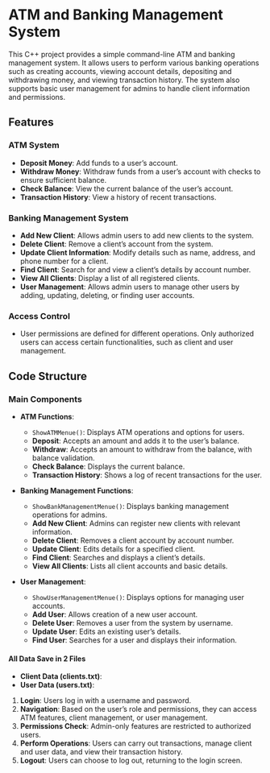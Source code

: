 # ATM and Banking Management System

This C++ project provides a simple command-line ATM and banking management system. It allows users to perform various banking operations such as creating accounts, viewing account details, depositing and withdrawing money, and viewing transaction history. The system also supports basic user management for admins to handle client information and permissions.

## Features

### ATM System
- **Deposit Money**: Add funds to a user’s account.
- **Withdraw Money**: Withdraw funds from a user’s account with checks to ensure sufficient balance.
- **Check Balance**: View the current balance of the user’s account.
- **Transaction History**: View a history of recent transactions.

### Banking Management System
- **Add New Client**: Allows admin users to add new clients to the system.
- **Delete Client**: Remove a client’s account from the system.
- **Update Client Information**: Modify details such as name, address, and phone number for a client.
- **Find Client**: Search for and view a client’s details by account number.
- **View All Clients**: Display a list of all registered clients.
- **User Management**: Allows admin users to manage other users by adding, updating, deleting, or finding user accounts.

### Access Control
- User permissions are defined for different operations. Only authorized users can access certain functionalities, such as client and user management.

## Code Structure

### Main Components

- **ATM Functions**:
  - `ShowATMMenue()`: Displays ATM operations and options for users.
  - **Deposit**: Accepts an amount and adds it to the user’s balance.
  - **Withdraw**: Accepts an amount to withdraw from the balance, with balance validation.
  - **Check Balance**: Displays the current balance.
  - **Transaction History**: Shows a log of recent transactions for the user.

- **Banking Management Functions**:
  - `ShowBankManagementMenue()`: Displays banking management operations for admins.
  - **Add New Client**: Admins can register new clients with relevant information.
  - **Delete Client**: Removes a client account by account number.
  - **Update Client**: Edits details for a specified client.
  - **Find Client**: Searches and displays a client’s details.
  - **View All Clients**: Lists all client accounts and basic details.

- **User Management**:
  - `ShowUserManagementMenue()`: Displays options for managing user accounts.
  - **Add User**: Allows creation of a new user account.
  - **Delete User**: Removes a user from the system by username.
  - **Update User**: Edits an existing user’s details.
  - **Find User**: Searches for a user and displays their information.

#### All Data Save in 2 Files
- **Client Data (clients.txt)**:
- **User Data (users.txt)**:
  



1. **Login**: Users log in with a username and password.
2. **Navigation**: Based on the user’s role and permissions, they can access ATM features, client management, or user management.
3. **Permissions Check**: Admin-only features are restricted to authorized users.
4. **Perform Operations**: Users can carry out transactions, manage client and user data, and view their transaction history.
5. **Logout**: Users can choose to log out, returning to the login screen.

